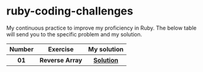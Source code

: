 # ruby-coding-challenges
My continuous practice to improve my proficiency in Ruby. The below table will send you to the specific problem and my solution.

<table>
  <tr>
    <th>Number</th>
    <th>Exercise</th>
    <th>My solution</th>
    <tr>
      <th>01</th>
      <th><a href="https://www.hackerrank.com/challenges/arrays-ds/problem?isFullScreen=true"></a>Reverse Array</th>
      <th><a href="https://github.com/robert-low/ruby-coding-challenges/blob/master/01_reverse_array.rb">Solution</a></th>
    </tr>
  </tr>
</table>

